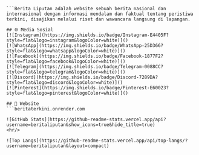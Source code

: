 ```Welcome to Berita Liputan! 👋
```Berita Liputan adalah website sebuah berita nasional dan internasional dengan informasi mendalam dan faktual tentang peristiwa terkini, disajikan melalui riset dan wawancara langsung di lapangan.

## 🌐 Media Sosial
[![Instagram](https://img.shields.io/badge/Instagram-E4405F?style=flat&logo=instagram&logoColor=white)]()
[![WhatsApp](https://img.shields.io/badge/WhatsApp-25D366?style=flat&logo=whatsapp&logoColor=white)]()
[![Facebook](https://img.shields.io/badge/Facebook-1877F2?style=flat&logo=facebook&logoColor=white)]()
[![Telegram](https://img.shields.io/badge/Telegram-0088CC?style=flat&logo=telegram&logoColor=white)]()
[![Discord](https://img.shields.io/badge/Discord-7289DA?style=flat&logo=discord&logoColor=white)]()
[![Pinterest](https://img.shields.io/badge/Pinterest-E60023?style=flat&logo=pinterest&logoColor=white)]()

## 🎨 Website
```beritaterkini.onrender.com
  
![GitHub Stats](https://github-readme-stats.vercel.app/api?username=beritaliputan&show_icons=true&hide_title=true)
<hr/>

![Top Langs](https://github-readme-stats.vercel.app/api/top-langs/?username=beritaliputan&layout=compact)
